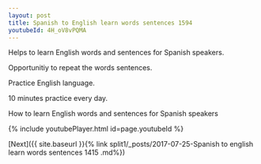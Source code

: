 ```yaml
---
layout: post
title: Spanish to English learn words sentences 1594 
youtubeId: 4H_oV8vPQMA
---
```

 
 
Helps to learn English words and sentences for Spanish speakers.

Opportunitiy to repeat the words sentences. 

Practice English language. 
 
10 minutes practice every day. 
 
How to learn English words and sentences for Spanish speakers 
 
{% include youtubePlayer.html id=page.youtubeId %}
 
 
[Next]({{ site.baseurl }}{% link  split1/_posts/2017-07-25-Spanish to english learn words sentences 1415 .md%})
 
